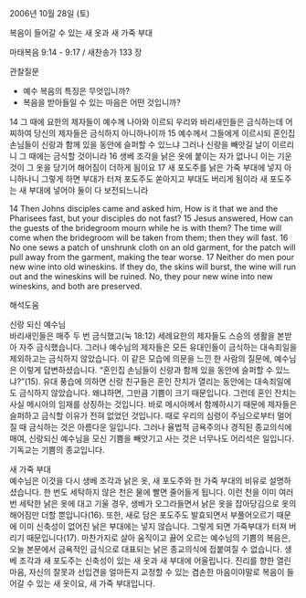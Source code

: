 2006년 10월 28일 (토)

복음이 들어갈 수 있는 새 옷과 새 가죽 부대



마태복음 9:14 - 9:17 / 새찬송가 133 장


관찰질문

- 예수 복음의 특징은 무엇입니까?
- 복음을 받아들일 수 있는 마음은 어떤 것입니까? 


14 그 때에 요한의 제자들이 예수께 나아와 이르되 우리와 바리새인들은 금식하는데 어찌하여 당신의 제자들은 금식하지 아니하나이까 15 예수께서 그들에게 이르시되 혼인집 손님들이 신랑과 함께 있을 동안에 슬퍼할 수 있느냐 그러나 신랑을 빼앗길 날이 이르리니 그 때에는 금식할 것이니라 16 생베 조각을 낡은 옷에 붙이는 자가 없나니 이는 기운 것이 그 옷을 당기어 해어짐이 더하게 됨이요 17 새 포도주를 낡은 가죽 부대에 넣지 아니하나니 그렇게 하면 부대가 터져 포도주도 쏟아지고 부대도 버리게 됨이라 새 포도주는 새 부대에 넣어야 둘이 다 보전되느니라

14  Then Johns disciples came and asked him, How is it that we and the Pharisees fast, but your disciples do not fast? 15  Jesus answered, How can the guests of the bridegroom mourn while he is with them? The time will come when the bridegroom will be taken from them; then they will fast. 16  No one sews a patch of unshrunk cloth on an old garment, for the patch will pull away from the garment, making the tear worse. 17  Neither do men pour new wine into old wineskins. If they do, the skins will burst, the wine will run out and the wineskins will be ruined. No, they pour new wine into new wineskins, and both are preserved.

해석도움





신랑 되신 예수님  
바리새인들은 매주 두 번 금식했고(눅 18:12) 세례요한의 제자들도 스승의 생활을 본받아 자주 금식했습니다. 그러나 예수님의 제자들은 모든 유대인들이 금식하는 대속죄일을 제외하고는 금식하지 않았습니다. 이 같은 모습에 의문을 느낀 한 사람의 질문에, 예수님은 이렇게 답변하셨습니다. “혼인집 손님들이 신랑과 함께 있을 동안에 슬퍼할 수 있느냐?”(15). 유대 풍습에 의하면 신랑 친구들은 혼인 잔치가 열리는 동안에는 대속죄일에도 금식하지 않았습니다. 왜냐하면, 그만큼 기쁨이 크기 때문입니다. 그런데 혼인 잔치는 사실 메시아의 임재를 상징하는 것입니다. 바로 메시아께서 함께하시기 때문에 제자들은 슬퍼하고 금식할 이유가 전혀 없었던 것입니다. 때로 우리의 심령이 주님으로부터 멀어질 때 금식하는 것은 아름다운 일입니다. 그러나 율법적 금욕주의나 경직된 종교의식에 매여, 신랑되신 예수님을 모신 기쁨을 빼앗기고 사는 것은 너무나도 어리석은 일입니다. 기독교는 기쁨의 종교입니다.    

새 가죽 부대  
예수님은 이것을 다시 생베 조각과 낡은 옷, 새 포도주와 헌 가죽 부대의 비유로 설명하셨습니다. 한 번도 세탁하지 않은 천은 물에 빨면 줄어들게 됩니다. 이런 천을 이미 여러 번 세탁한 낡은 옷에 대고 기울 경우, 생베가 오그라들면서 낡은 옷을 잡아당김으로 옷의 해어짐만 더할 뿐입니다(16). 또한, 새로 담은 포도주도 발효되면서 부풀어오르기 때문에 이미 신축성이 없어진 낡은 부대에는 넣지 않습니다. 그렇게 되면 가죽부대가 터져 버리기 때문입니다(17). 마찬가지로 살아 움직이고 끓어 오르는 예수님의 기쁨의 복음은, 오늘 본문에서 금욕적인 금식으로 대표되는 낡은 종교의식에 접붙여질 수 없습니다. 생베 조각과 새 포도주는 신축성이 있는 새 옷과 새 부대에 어울립니다. 진리를 향한 열린 마음, 자신의 잘못과 선입견을 얼마든지 교정할 수 있는 겸손한 마음이야말로 복음이 들어갈 수 있는 새 옷이요, 새 가죽 부대입니다.